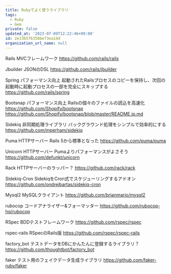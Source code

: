 ```yaml
---
title: Rubyでよく使うライブラリ
tags:
  - Ruby
  - Gem
private: false
updated_at: '2023-07-09T12:22:46+09:00'
id: 2e13b576358bef3ea14d
organization_url_name: null
---
```

Rails
MVCフレームワーク
https://github.com/rails/rails

Jbuilder
JSONのDSL
https://github.com/rails/jbuilder

Spring
パフォーマンス向上
起動されたRailsプロセスのコピーを保持し、次回の起動時に起動プロセスの一部を完全にスキップする
https://github.com/rails/spring

Bootsnap
パフォーマンス向上
Railsの個々のファイルの読込を高速化
https://github.com/Shopify/bootsnap
https://github.com/Shopify/bootsnap/blob/master/README.jp.md

Sidekiq
非同期処理ライブラリ
バックグラウンド処理をシンプルで効率的にする
https://github.com/mperham/sidekiq

Puma
HTTPサーバー
Rails 5から標準となった
https://github.com/puma/puma

Unicorn
HTTPサーバー
Pumaよりパフォーマンスがよさそう
https://github.com/defunkt/unicorn

Rack
HTTPサーバーのラッパー？
https://github.com/rack/rack

Sidekiq-Cron
SidekiqをCron式でスケジューリングするアドオン
https://github.com/ondrejbartas/sidekiq-cron

Mysql2
MySQLクライアント
https://github.com/brianmario/mysql2

rubocop
コードアナライザー&フォーマッター
https://github.com/rubocop-hq/rubocop

RSpec
BDDテストフレームワーク
https://github.com/rspec/rspec

rspec-rails
RSpecのRails版
https://github.com/rspec/rspec-rails

factory_bot
テストデータをDBにかんたんに登録するライブラリ？
https://github.com/thoughtbot/factory_bot

faker
テスト用のフェイクデータ生成ライブラリ
https://github.com/faker-ruby/faker


